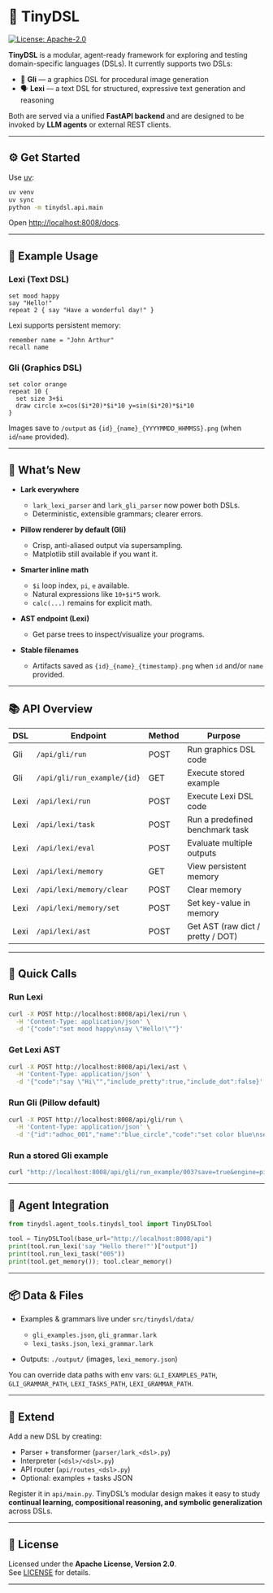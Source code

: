 # 🧩 TinyDSL

[![License: Apache-2.0](https://img.shields.io/badge/License-Apache_2.0-blue.svg)](LICENSE)

**TinyDSL** is a modular, agent-ready framework for exploring and testing domain-specific languages (DSLs).
It currently supports two DSLs:

* 🎨 **Gli** — a graphics DSL for procedural image generation
* 🗣️ **Lexi** — a text DSL for structured, expressive text generation and reasoning

Both are served via a unified **FastAPI backend** and are designed to be invoked by **LLM agents** or external REST clients.

---

## ⚙️ Get Started

Use [uv](https://github.com/astral-sh/uv):

```bash
uv venv
uv sync
python -m tinydsl.api.main
```

Open [http://localhost:8008/docs](http://localhost:8008/docs).

---

## 🧠 Example Usage

### **Lexi (Text DSL)**

```dsl
set mood happy
say "Hello!"
repeat 2 { say "Have a wonderful day!" }
```

Lexi supports persistent memory:

```dsl
remember name = "John Arthur"
recall name
```

### **Gli (Graphics DSL)**

```dsl
set color orange
repeat 10 {
  set size 3+$i
  draw circle x=cos($i*20)*$i*10 y=sin($i*20)*$i*10
}
```

Images save to `/output` as `{id}_{name}_{YYYYMMDD_HHMMSS}.png` (when `id`/`name` provided).

---

## 🚀 What’s New

* **Lark everywhere**

  * `lark_lexi_parser` and `lark_gli_parser` now power both DSLs.
  * Deterministic, extensible grammars; clearer errors.

* **Pillow renderer by default (Gli)**

  * Crisp, anti-aliased output via supersampling.
  * Matplotlib still available if you want it.

* **Smarter inline math**

  * `$i` loop index, `pi`, `e` available.
  * Natural expressions like `10+$i*5` work.
  * `calc(...)` remains for explicit math.

* **AST endpoint (Lexi)**

  * Get parse trees to inspect/visualize your programs.

* **Stable filenames**

  * Artifacts saved as `{id}_{name}_{timestamp}.png` when `id` and/or `name` provided.

---

## 📚 API Overview

| DSL  | Endpoint                    | Method | Purpose                           |
| ---- | --------------------------- | ------ | --------------------------------- |
| Gli  | `/api/gli/run`              | POST   | Run graphics DSL code             |
| Gli  | `/api/gli/run_example/{id}` | GET    | Execute stored example            |
| Lexi | `/api/lexi/run`             | POST   | Execute Lexi DSL code             |
| Lexi | `/api/lexi/task`            | POST   | Run a predefined benchmark task   |
| Lexi | `/api/lexi/eval`            | POST   | Evaluate multiple outputs         |
| Lexi | `/api/lexi/memory`          | GET    | View persistent memory            |
| Lexi | `/api/lexi/memory/clear`    | POST   | Clear memory                      |
| Lexi | `/api/lexi/memory/set`      | POST   | Set key-value in memory           |
| Lexi | `/api/lexi/ast`             | POST   | Get AST (raw dict / pretty / DOT) |

---

## 🔧 Quick Calls

### Run **Lexi**

```bash
curl -X POST http://localhost:8008/api/lexi/run \
  -H 'Content-Type: application/json' \
  -d '{"code":"set mood happy\nsay \"Hello!\""}'
```

### Get **Lexi AST**

```bash
curl -X POST http://localhost:8008/api/lexi/ast \
  -H 'Content-Type: application/json' \
  -d '{"code":"say \"Hi\"","include_pretty":true,"include_dot":false}'
```

### Run **Gli** (Pillow default)

```bash
curl -X POST http://localhost:8008/api/gli/run \
  -H 'Content-Type: application/json' \
  -d '{"id":"adhoc_001","name":"blue_circle","code":"set color blue\nset size 10\ndraw circle x=50 y=50","save":true}'
```

### Run a stored **Gli** example

```bash
curl "http://localhost:8008/api/gli/run_example/003?save=true&engine=pillow"
```

---

## 🤖 Agent Integration

```python
from tinydsl.agent_tools.tinydsl_tool import TinyDSLTool

tool = TinyDSLTool(base_url="http://localhost:8008/api")
print(tool.run_lexi('say "Hello there!"')["output"])
print(tool.run_lexi_task("005"))
print(tool.get_memory()); tool.clear_memory()
```

---

## 📦 Data & Files

* Examples & grammars live under `src/tinydsl/data/`

  * `gli_examples.json`, `gli_grammar.lark`
  * `lexi_tasks.json`, `lexi_grammar.lark`
* Outputs: `./output/` (images, `lexi_memory.json`)

You can override data paths with env vars:
`GLI_EXAMPLES_PATH`, `GLI_GRAMMAR_PATH`, `LEXI_TASKS_PATH`, `LEXI_GRAMMAR_PATH`.

---

## 🧩 Extend

Add a new DSL by creating:

* Parser + transformer (`parser/lark_<dsl>.py`)
* Interpreter (`<dsl>/<dsl>.py`)
* API router (`api/routes_<dsl>.py`)
* Optional: examples + tasks JSON

Register it in `api/main.py`.
TinyDSL’s modular design makes it easy to study **continual learning, compositional reasoning, and symbolic generalization** across DSLs.

---

## 🪪 License

Licensed under the **Apache License, Version 2.0**.  
See [LICENSE](LICENSE) for details.

---
